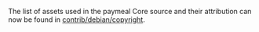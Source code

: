 The list of assets used in the paymeal Core source and their attribution can now be found in [contrib/debian/copyright](../contrib/debian/copyright).
